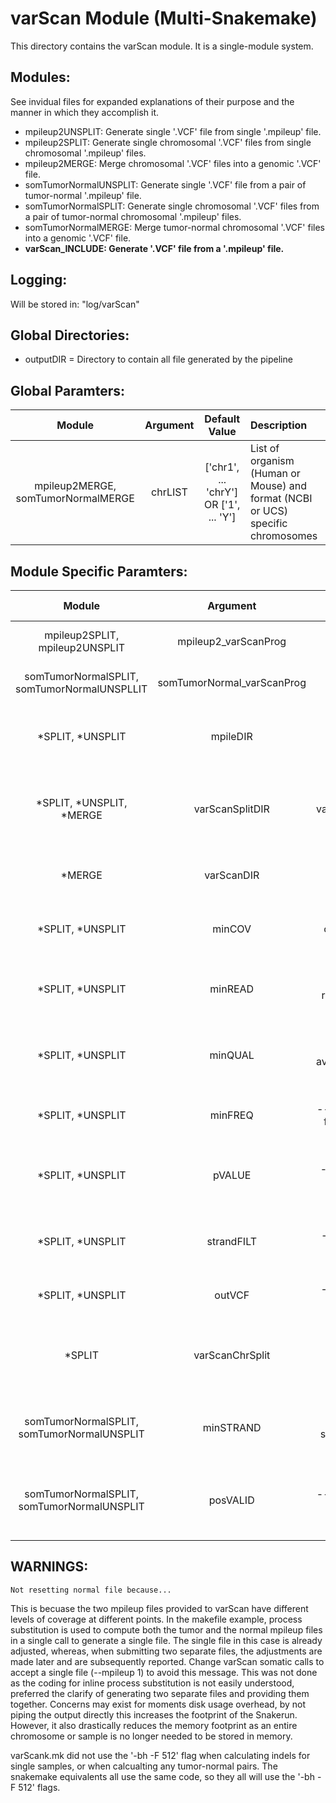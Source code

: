 # varScan Module (Multi-Snakemake)
This directory contains the varScan module. It is a single-module system.

## Modules:
See invidual files for expanded explanations of their purpose and the manner in which they accomplish it.
* mpileup2UNSPLIT: Generate single '.VCF' file from single '.mpileup' file.
* mpileup2SPLIT: Generate single chromosomal '.VCF' files from single chromosomal '.mpileup' files.
* mpileup2MERGE: Merge chromosomal '.VCF' files into a genomic '.VCF' file.
* somTumorNormalUNSPLIT: Generate single '.VCF' file from a pair of tumor-normal '.mpileup' file.
* somTumorNormalSPLIT: Generate single chromosomal '.VCF' files from a pair of tumor-normal chromosomal '.mpileup' files.
* somTumorNormalMERGE: Merge tumor-normal chromosomal '.VCF' files into a genomic '.VCF' file.
* **varScan_INCLUDE: Generate '.VCF' file from a '.mpileup' file.**

## Logging:
Will be stored in: "log/varScan"

## Global Directories:
* outputDIR = Directory to contain all file generated by the pipeline

## Global Paramters:
Module | Argument | Default Value | Description
:--------: | :--------: | :--------: | :--------
mpileup2MERGE, somTumorNormalMERGE | chrLIST | ['chr1', ... 'chrY'] OR ['1', ... 'Y'] | List of organism (Human or Mouse) and format (NCBI or UCS) specific chromosomes
## Module Specific Paramters:
Module |Argument | Default Value | Description
:--------: | :--------: | :--------: | :--------
mpileup2SPLIT, mpileup2UNSPLIT | mpileup2_varScanProg | varscan | Version of varScan to be used.
somTumorNormalSPLIT, somTumorNormalUNSPLLIT | somTumorNormal_varScanProg | varscan | Version of varScan to be used.
*SPLIT, *UNSPLIT | mpileDIR | mPile | Directory provides '.pileup' files to be processed.
*SPLIT, *UNSPLIT, *MERGE | varScanSplitDIR | varScanSplit | Directory to store chromosomal '.VCF' file prior to their merge.
*MERGE | varScanDIR | varScan | Log directory and core directory to store files.
*SPLIT, *UNSPLIT | minCOV | --min-coverage 20 | Minimum read depth at a position to make a call.
*SPLIT, *UNSPLIT | minREAD | --min-reads2 10 | Minimum supporting reads at a position to call variants.
*SPLIT, *UNSPLIT | minQUAL | --min-avg-qual 20 | Minimum base quality at a position to count a read.
*SPLIT, *UNSPLIT | minFREQ | --min-var-freq 0.01 | Minimum variant allele frequency threshold.
*SPLIT, *UNSPLIT | pVALUE | --p-value 0.05 | Default p-value threshold for calling variants.
*SPLIT, *UNSPLIT | strandFILT | --strand-filter 0 | Ignore variants with >90% support on one strand.
*SPLIT, *UNSPLIT | outVCF | --output-vcf 1 | If set to 1, outputs in VCF format.
*SPLIT | varScanChrSplit | True | Process samples by chromosome, and then merge to single '.VCF'.
somTumorNormalSPLIT, somTumorNormalUNSPLIT | minSTRAND | --min-strands2 0 | Minimum number of strands on which variant observed.
somTumorNormalSPLIT, somTumorNormalUNSPLIT | posVALID | --validation 1 | If set to 1, outputs all compared positions even if non-variant.


## WARNINGS:
```
Not resetting normal file because...
```
This is becuase the two mpileup files provided to varScan have different levels of coverage at different points. 
In the makefile example, process substitution is used to compute both the tumor and the normal mpileup files in 
a single call to generate a single file. The single file in this case is already adjusted, whereas, when submitting
two separate files, the adjustments are made later and are subsequently reported.
Change varScan somatic calls to accept a single file (--mpileup 1) to avoid this message.
This was not done as the coding for inline process substitution is not easily understood, preferred the clarify of 
generating two separate files and providing them together.
Concerns may exist for moments disk usage overhead, by not piping the output directly this increases the footprint
of the Snakerun. However, it also drastically reduces the memory footprint as an entire chromosome or sample is no
longer needed to be stored in memory.




varScank.mk did not use the '-bh -F 512' flag when calculating indels for single samples, or when calcualting any tumor-normal pairs.
The snakemake equivalents all use the same code, so they all will use the '-bh -F 512' flags.
